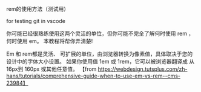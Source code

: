 rem的使用方法（测试用）

for testing  git in vscode

你可能已经很熟练使用这两个灵活的单位，但你可能不完全了解何时使用 rem ，何时使用 em。 本教程将帮你弄清楚!

Em 和 rem都是灵活、 可扩展的单位，由浏览器转换为像素值，具体取决于您的设计中的字体大小设置。 如果你使用值 1em 或 1rem，它可以被浏览器翻译成 从16px到 160px 或其他任意值。
【from https://webdesign.tutsplus.com/zh-hans/tutorials/comprehensive-guide-when-to-use-em-vs-rem--cms-23984】

